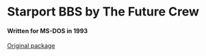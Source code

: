 # Starport BBS by The Future Crew

#### Written for MS-DOS in 1993

[Original package](https://defacto2.net/f/b11aa7e)
